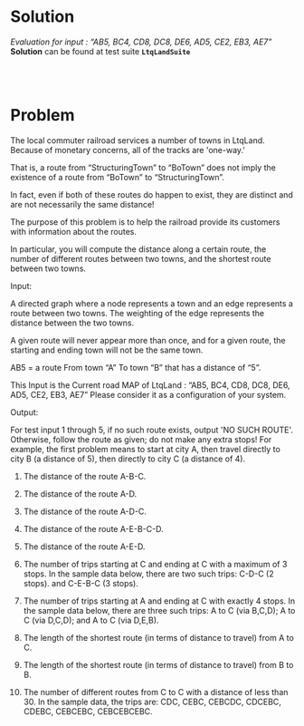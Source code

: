 # Solution
 
 *Evaluation for input : “AB5, BC4, CD8, DC8, DE6, AD5, CE2, EB3, AE7”* <br>
 **Solution** can be found at test suite **`LtqLandSuite`**

<br><br>
# Problem
 The local commuter railroad services a number of towns in LtqLand.
Because of monetary concerns, all of the tracks are 'one-way.'

 That is, a route from “StructuringTown” to “BoTown” does not imply the existence of a route from “BoTown” to “StructuringTown”.

 In fact, even if both of these routes do happen to exist, they are distinct and are not necessarily the same distance!


 The purpose of this problem is to help the railroad provide its customers with information about the routes.

 In particular, you will compute the distance along a certain route, the number of different routes between two towns, and the shortest route between two towns.


 Input:

 A directed graph where a node represents a town and an edge represents a route between two towns. The weighting of the edge represents the distance between the two towns.

 A given route will never appear more than once, and for a given route, the starting and ending town will not be the same town.

 AB5 = a route From town “A” To town “B” that has a distance of “5”.

 This Input is the Current road MAP of LtqLand : “AB5, BC4, CD8, DC8, DE6, AD5, CE2, EB3, AE7”
  Please consider it as a configuration of your system.


 Output:

 For test input 1 through 5, if no such route exists, output 'NO SUCH ROUTE'. Otherwise, follow the route as given; do not make any extra stops! For example, the first problem means to start at city A, then travel directly to city B (a distance of 5), then directly to city C (a distance of 4).

 1. The distance of the route A-B-C.

 2. The distance of the route A-D.

 3. The distance of the route A-D-C.

 4. The distance of the route A-E-B-C-D.

 5. The distance of the route A-E-D.

 6. The number of trips starting at C and ending at C with a maximum of 3 stops. In the sample data below, there are two such trips: C-D-C (2 stops). and C-E-B-C (3 stops).

 7. The number of trips starting at A and ending at C with exactly 4 stops. In the sample data below, there are three such trips: A to C (via B,C,D); A to C (via D,C,D); and A to C (via D,E,B).

 8. The length of the shortest route (in terms of distance to travel) from A to C.

 9. The length of the shortest route (in terms of distance to travel) from B to B.

 10. The number of different routes from C to C with a distance of less than 30. In the sample data, the trips are: CDC, CEBC, CEBCDC, CDCEBC, CDEBC, CEBCEBC, CEBCEBCEBC.
